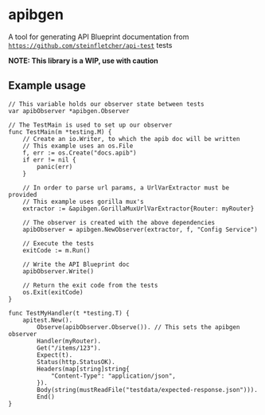 # apibgen

A tool for generating API Blueprint documentation from
[`https://github.com/steinfletcher/api-test`]() tests

**NOTE: This library is a WIP, use with caution**

## Example usage

```golang
// This variable holds our observer state between tests
var apibObserver *apibgen.Observer

// The TestMain is used to set up our observer
func TestMain(m *testing.M) {
	// Create an io.Writer, to which the apib doc will be written
	// This example uses an os.File
	f, err := os.Create("docs.apib")
	if err != nil {
		panic(err)
	}

	// In order to parse url params, a UrlVarExtractor must be provided
	// This example uses gorilla mux's
	extractor := &apibgen.GorillaMuxUrlVarExtractor{Router: myRouter}

	// The observer is created with the above dependencies
	apibObserver = apibgen.NewObserver(extractor, f, "Config Service")

	// Execute the tests
	exitCode := m.Run()

	// Write the API Blueprint doc
	apibObserver.Write()

	// Return the exit code from the tests
	os.Exit(exitCode)
}

func TestMyHandler(t *testing.T) {
	apitest.New().
		Observe(apibObserver.Observe()). // This sets the apibgen observer
		Handler(myRouter).
		Get("/items/123").
		Expect(t).
		Status(http.StatusOK).
		Headers(map[string]string{
			"Content-Type": "application/json",
		}).
		Body(string(mustReadFile("testdata/expected-response.json"))).
		End()
}
```
